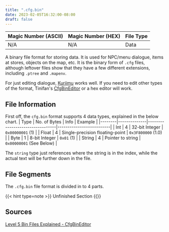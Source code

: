 ```yaml
---
title: ".cfg.bin"
date: 2023-02-05T16:32:00-08:00
draft: false
---
```


| Magic Number (ASCII) | Magic Number (HEX) | File Type |
|----------------------|--------------------|-----------|
| N/A                  | N/A                | Data      |

A binary file format for storing data. It is used for NPC/menu dialogue, items at stores, objects on the map, etc. It is the binary form of `.cfg` files, although leftover files show that they have a few different extensions, including `.ptree` and `.mapenv`.

For just editing dialogue, [Kuriimu](https://github.com/IcySon55/Kuriimu) works well. If you need to edit other types of the format, Tinifan's [CfgBinEditor](https://github.com/Tiniifan/CfgBinEditor) or a hex editor will work.

## File Information

First off, the `cfg.bin` format supports 4 data types, explained in the below chart.
| Type   | No. of Bytes | Info                            | Example                  |
|--------|--------------|---------------------------------|--------------------------|
| Int    | 4            | 32-bit Integer                  | `0x00000001` (1)         |
| Float  | 4            | Single-precision floating-point | `0x3F800000` (1.0)       |
| Byte   | 1            | 8-bit Integer                   | `0x01` (1)               |
| String | 4            | Pointer to string               | `0x00000001` (See Below) |

The `string` type just references where the string is in the index, while the actual text will be further down in the file. 

## File Segments

The `.cfg.bin` file format is divided in to 4 parts. 

{{< hint type=note >}}
Unfinished Section
{{</hint>}}

## Sources
[Level 5 Bin Files Explained - 	CfgBinEditor](https://github.com/Tiniifan/CfgBinEditor/blob/main/CfgBinEditorExplained.md)